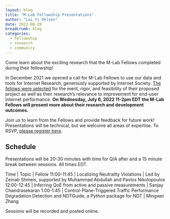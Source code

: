 ```yaml
---
layout: blog
title: "M-Lab Fellowship Presentations"
author: "Lai Yi Ohlsen"
date: 2022-06-28
breadcrumb: blog
categories:
  - fellowship
  - research 
  - community 
---
```


Come learn about the exciting research that the M-Lab Fellows completed during their fellowship! <!--more-->

In December 2021 we opened a call for M-Lab Fellows to use our data and tools for Internet Research, generously supported by Internet Society. [The fellows were selected](https://www.measurementlab.net/blog/research-fellow-announcement/#m-lab-research-fellows---spring-2022) for the merit, rigor, and feasibility of their proposed project as well as their research’s relevance to improvement for end-user Internet performance. **On Wednesday, July 6, 2022 11-2pm EDT the M-Lab Fellows will present more about their research and development outcomes.** 

Join us to learn from the Fellows and provide feedback for future work! Presentations will be technical, but we welcome all areas of expertise. To RSVP, [please register here](https://us02web.zoom.us/meeting/register/tZcqdu6prTwuGNP4N-qe5zvlq8sM7IyIVAvY). 

## Schedule 
Presentations will be 20-30 minutes with time for Q/A after and a 15 minute break between sessions. All times EDT. 

Time | Topic | Fellow
11:00-11:45 | Localizing Neutrality Violations | Led by Zeinab Shmeis, supported by Muhammad Abdullah and Pavlos Nikolopoulos
12:00-12:45 | Inferring QoE from active and passive measurements | Sanjay Chandrasekaran
1:00-1:45 | Control-Plane-Triggered Traffic Performance Degradation Detection and NDTGuide, a Python package for NDT | Mingwei Zhang


Sessions will be recorded and posted online. 






